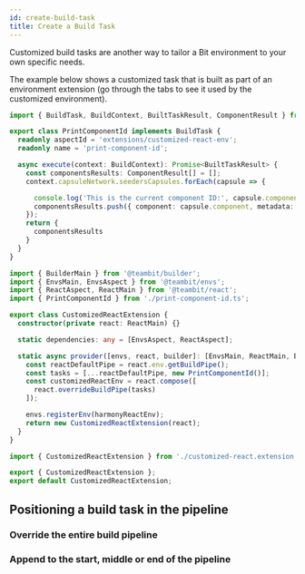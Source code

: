 ```yaml
---
id: create-build-task
title: Create a Build Task
---
```


Customized build tasks are another way to tailor a Bit environment to your own specific needs.

The example below shows a customized task that is built as part of an environment extension (go through the tabs to see it used by the customized environment).
<!--DOCUSAURUS_CODE_TABS-->
<!--print-component-id.ts-->
```ts
import { BuildTask, BuildContext, BuiltTaskResult, ComponentResult } from '@teambit/builder';

export class PrintComponentId implements BuildTask {
  readonly aspectId = 'extensions/customized-react-env';
  readonly name = 'print-component-id';

  async execute(context: BuildContext): Promise<BuiltTaskResult> {
    const componentsResults: ComponentResult[] = [];
    context.capsuleNetwork.seedersCapsules.forEach(capsule => {

      console.log('This is the current component ID:', capsule.component.id);
      componentsResults.push({ component: capsule.component, metadata: { addedInfo: 'new-info' } });
    });
    return {
      componentsResults
    }
  }
}
```

<!--customized-react.extension.ts-->

```ts
import { BuilderMain } from '@teambit/builder';
import { EnvsMain, EnvsAspect } from '@teambit/envs';
import { ReactAspect, ReactMain } from '@teambit/react';
import { PrintComponentId } from './print-component-id.ts';

export class CustomizedReactExtension {
  constructor(private react: ReactMain) {}

  static dependencies: any = [EnvsAspect, ReactAspect];

  static async provider([envs, react, builder]: [EnvsMain, ReactMain, BuilderMain]) {
    const reactDefaultPipe = react.env.getBuildPipe();
    const tasks = [...reactDefaultPipe, new PrintComponentId()];
    const customizedReactEnv = react.compose([
      react.overrideBuildPipe(tasks)
    ]);

    envs.registerEnv(harmonyReactEnv);
    return new CustomizedReactExtension(react);
  }
}
```
<!--index.ts-->
```ts
import { CustomizedReactExtension } from './customized-react.extension';

export { CustomizedReactExtension };
export default CustomizedReactExtension;
```
<!--END_DOCUSAURUS_CODE_TABS-->

## Positioning a build task in the pipeline
### Override the entire build pipeline

### Append to the start, middle or end of the pipeline